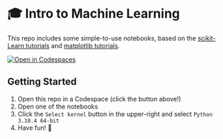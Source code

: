 # 🎓 Intro to Machine Learning

This repo includes some simple-to-use notebooks, based on the [scikit-Learn tutorials](https://scikit-learn.org/stable/tutorial/basic/tutorial.html#an-introduction-to-machine-learning-with-scikit-learn) and [matplotlib tutorials](https://matplotlib.org/stable/tutorials/introductory/pyplot.html).

[![Open in Codespaces](https://github.com/codespaces/badge.svg)](https://codespaces.new?repo=lostintangent/intro-to-scikit-learn)

## Getting Started

1. Open this repo in a Codespace (click the button above!)
2. Open one of the notebooks
3. Click the `Select kernel` button in the upper-right and select `Python 3.10.4 64-bit`
4. Have fun! 🚀

